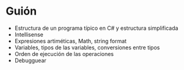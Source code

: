 # Guión

- Estructura de un programa típico en C# y estructura simplificada
- Intellisense
- Expresiones artiméticas, Math, string format
- Variables, tipos de las variables, conversiones entre tipos
- Orden de ejecución de las operaciones
- Debugguear
